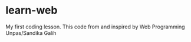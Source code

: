 # learn-web
My first coding lesson. This code from and inspired by Web Programming Unpas/Sandika Galih 
